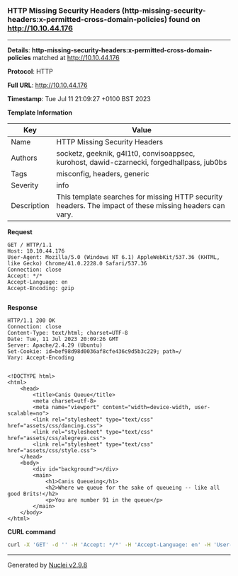 ### HTTP Missing Security Headers (http-missing-security-headers:x-permitted-cross-domain-policies) found on http://10.10.44.176

----
**Details**: **http-missing-security-headers:x-permitted-cross-domain-policies** matched at http://10.10.44.176

**Protocol**: HTTP

**Full URL**: http://10.10.44.176

**Timestamp**: Tue Jul 11 21:09:27 +0100 BST 2023

**Template Information**

| Key | Value |
| --- | --- |
| Name | HTTP Missing Security Headers |
| Authors | socketz, geeknik, g4l1t0, convisoappsec, kurohost, dawid-czarnecki, forgedhallpass, jub0bs |
| Tags | misconfig, headers, generic |
| Severity | info |
| Description | This template searches for missing HTTP security headers. The impact of these missing headers can vary.<br> |

**Request**
```http
GET / HTTP/1.1
Host: 10.10.44.176
User-Agent: Mozilla/5.0 (Windows NT 6.1) AppleWebKit/537.36 (KHTML, like Gecko) Chrome/41.0.2228.0 Safari/537.36
Connection: close
Accept: */*
Accept-Language: en
Accept-Encoding: gzip


```

**Response**
```http
HTTP/1.1 200 OK
Connection: close
Content-Type: text/html; charset=UTF-8
Date: Tue, 11 Jul 2023 20:09:26 GMT
Server: Apache/2.4.29 (Ubuntu)
Set-Cookie: id=bef98d98d0036af8cfe436c9d5b3c229; path=/
Vary: Accept-Encoding


<!DOCTYPE html>
<html>
	<head>
		<title>Canis Queue</title>
		<meta charset=utf-8>
		<meta name="viewport" content="width=device-width, user-scalable=no">
		<link rel="stylesheet" type="text/css" href="assets/css/dancing.css">
		<link rel="stylesheet" type="text/css" href="assets/css/alegreya.css">
		<link rel="stylesheet" type="text/css" href="assets/css/style.css">
	</head>
	<body>
		<div id="background"></div>
		<main>
			<h1>Canis Queueing</h1>
			<h2>Where we queue for the sake of queueing -- like all good Brits!</h2>
			<p>You are number 91 in the queue</p>
		</main>
	</body>
</html>

```


**CURL command**
```sh
curl -X 'GET' -d '' -H 'Accept: */*' -H 'Accept-Language: en' -H 'User-Agent: Mozilla/5.0 (Windows NT 6.1) AppleWebKit/537.36 (KHTML, like Gecko) Chrome/41.0.2228.0 Safari/537.36' 'http://10.10.44.176'
```

----

Generated by [Nuclei v2.9.8](https://github.com/projectdiscovery/nuclei)